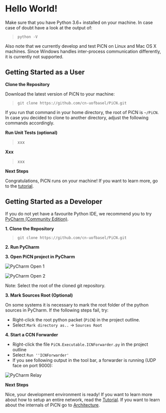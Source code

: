 # Hello World!

Make sure that you have Python 3.6+ installed on your machine. In case case of doubt have a look at the output of:

> `python -V`

Also note that we currently develop and test PiCN on Linux and Mac OS X machines. Since Windows handles inter-process communication differently, it is currently not supported.



## Getting Started as a User

**Clone the Repository**

Download the latest version of PiCN to your machine:

> `git clone https://github.com/cn-uofbasel/PiCN.git`

If you run that command in your home directory, the root of PiCN is `~/PiCN`. In case you decided to clone to another directory, adjust the following commands accordingly.


**Run Unit Tests (optional)**

> xxx


**Xxx**

> xxx


**Next Steps**

Congratulations, PiCN runs on your machine! If you want to learn more, go to the [tutorial](tutorial.md).  



## Getting Started as a Developer

If you do not yet have a favourite Python IDE, we recommend you to try [PyCharm (Community Edition)](https://www.jetbrains.com/pycharm/download).

**1. Clone the Repository**

> `git clone https://github.com/cn-uofbasel/PiCN.git`


**2. Run PyCharm**


**3. Open PiCN project in PyCharm**

![PyCharm Open 1](https://raw.githubusercontent.com/cn-uofbasel/PiCN/master/doc/pycharm-open-1.png "PyCharm Open 1")

![PyCharm Open 2](https://raw.githubusercontent.com/cn-uofbasel/PiCN/master/doc/pycharm-open-2.png "PyCharm Open 2")

Note: Select the root of the cloned git repository.


**3. Mark Sources Root (Optional)**

On some systems it is necessary to mark the root folder of the python sources in PyCharm. If the following steps fail, try:
 * Right-click the root python packet (`PiCN`) in the project outline.
 * Select `Mark directory as..` -> `Sources Root`
 
 
**4. Start a CCN Forwarder**
 
 * Right-click the file `PiCN.Executable.ICNForwarder.py` in the project outline
 * Select `Run ''ICNForwarder'`
 * If you see following output in the tool bar, a forwarder is running (UDP face on port 9000):
 
 ![PyCharm Relay](https://raw.githubusercontent.com/cn-uofbasel/PiCN/master/doc/pycharm-run-relay.png "PyCharm Open 2")


**Next Steps**

Nice, your development environment is ready! If you want to learn more about how to setup an entire network, read the [Tutorial](tutorial.md). If you want to learn about the internals of PiCN go to [Architecture](architecture.md).